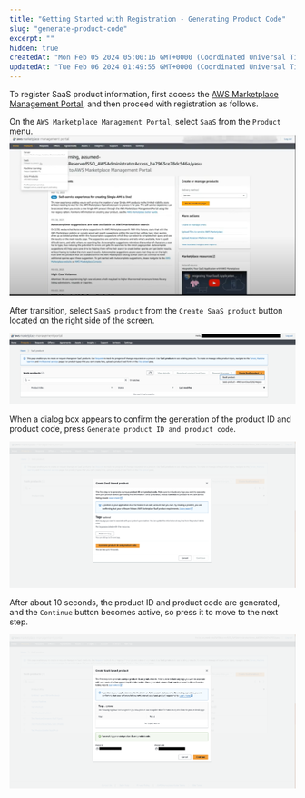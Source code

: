 ```yaml
---
title: "Getting Started with Registration - Generating Product Code"
slug: "generate-product-code"
excerpt: ""
hidden: true
createdAt: "Mon Feb 05 2024 05:00:16 GMT+0000 (Coordinated Universal Time)"
updatedAt: "Tue Feb 06 2024 01:49:55 GMT+0000 (Coordinated Universal Time)"
---
```

To register SaaS product information, first access the <a href="https://aws.amazon.com/marketplace/management/homepage" target="_blank">AWS Marketplace Management Portal</a>, and then proceed with registration as follows.

On the `AWS Marketplace Management Portal`, select `SaaS` from the `Product` menu.
![](/img/aws-marketplace-integration/product-submission/generate-product-code/generate-product-code-1.png)

After transition, select `SaaS product` from the `Create SaaS product` button located on the right side of the screen.

![](/img/aws-marketplace-integration/product-submission/generate-product-code/generate-product-code-2.png)

When a dialog box appears to confirm the generation of the product ID and product code, press `Generate product ID and product code`.

![](/img/aws-marketplace-integration/product-submission/generate-product-code/generate-product-code-3.png)

After about 10 seconds, the product ID and product code are generated, and the `Continue` button becomes active, so press it to move to the next step.

![](/img/aws-marketplace-integration/product-submission/generate-product-code/generate-product-code-4.png)
